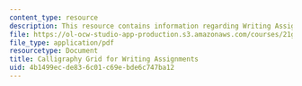 ```yaml
---
content_type: resource
description: This resource contains information regarding Writing Assignments.
file: https://ol-ocw-studio-app-production.s3.amazonaws.com/courses/21g-108-chinese-ii-streamlined-spring-2015/4b1499ecde836c01c69ebde6c747ba12_MIT21G_108S15_Calligraphy.pdf
file_type: application/pdf
resourcetype: Document
title: Calligraphy Grid for Writing Assignments
uid: 4b1499ec-de83-6c01-c69e-bde6c747ba12
---
```

